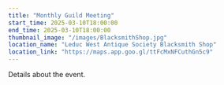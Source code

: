 ```yaml
---
title: "Monthly Guild Meeting"
start_time: 2025-03-10T18:00:00
end_time: 2025-03-10T18:00:00
thumbnail_image: "/images/BlacksmithShop.jpg"
location_name: "Leduc West Antique Society Blacksmith Shop"
location_link: "https://maps.app.goo.gl/ttFcMxNFCuthGn5c9"
---
```

Details about the event.